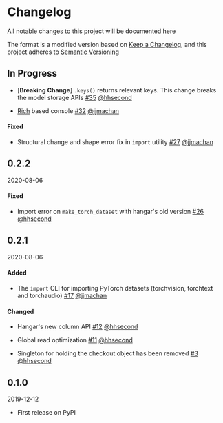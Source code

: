 # Changelog

All notable changes to this project will be documented here

The format is a modified version based on [Keep a Changelog](https://keepachangelog.com/en/1.0.0/),
and this project adheres to [Semantic Versioning](https://semver.org/spec/v2.0.0.html)


## In Progress

* [**Breaking Change**] `.keys()` returns relevant keys. This change breaks the model storage APIs [#35](https://github.com/tensorwerk/stockroom/pull/35) [@hhsecond](https://github.com/hhecond)

* [Rich](https://rich.readthedocs.io/en/latest/) based console [#32](https://github.com/tensorwerk/stockroom/pull/32) [@jjmachan](https://github.com/jjmachan) 

#### Fixed

* Structural change and shape error fix in `import` utility [#27](https://github.com/tensorwerk/stockroom/pull/27) [@jjmachan](https://github.com/jjmachan)

## 0.2.2
2020-08-06

#### Fixed

* Import error on `make_torch_dataset` with hangar's old version [#26](https://github.com/tensorwerk/stockroom/pull/26) [@hhsecond](https://github.com/hhecond)


## 0.2.1
2020-08-06


#### Added

* The `import` CLI for importing PyTorch datasets (torchvision, torchtext and torchaudio) [#17](https://github.com/tensorwerk/stockroom/pull/17) [@jjmachan](https://github.com/jjmachan)


#### Changed

* Hangar's new column API [#12](https://github.com/tensorwerk/stockroom/pull/12) [@hhsecond](https://github.com/hhecond)

* Global read optimization [#11](https://github.com/tensorwerk/stockroom/pull/11) [@hhsecond](https://github.com/hhecond)

* Singleton for holding the checkout object has been removed [#3](https://github.com/tensorwerk/stockroom/pull/3) [@hhsecond](https://github.com/hhecond)


## 0.1.0
2019-12-12

* First release on PyPI
